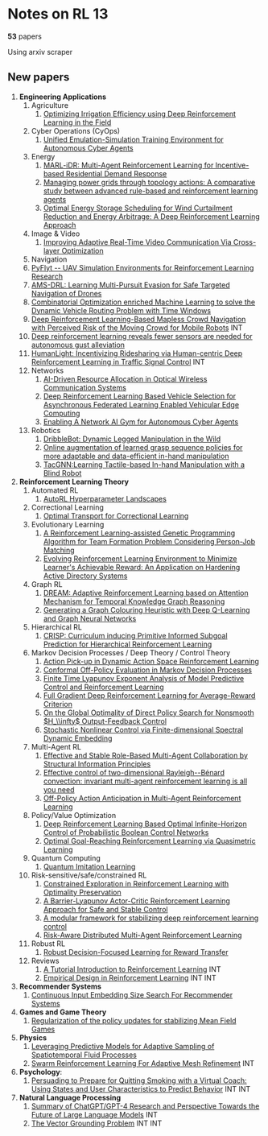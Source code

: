 # Notes on RL 13

__53__ papers

Using arxiv scraper

## New papers

1. __Engineering Applications__
   1. Agriculture
      1. [Optimizing Irrigation Efficiency using Deep Reinforcement Learning in the Field](https://arxiv.org/pdf/2304.01435)
   2. Cyber Operations (CyOps)
      1. [Unified Emulation-Simulation Training Environment for Autonomous Cyber Agents](https://arxiv.org/pdf/2304.01244)
   3. Energy
      1. [MARL-iDR: Multi-Agent Reinforcement Learning for Incentive-based Residential Demand Response](https://arxiv.org/pdf/2304.04086)
      2. [Managing power grids through topology actions: A comparative study between advanced rule-based and reinforcement learning agents](https://arxiv.org/pdf/2304.00765)
      3. [Optimal Energy Storage Scheduling for Wind Curtailment Reduction and Energy Arbitrage: A Deep Reinforcement Learning Approach](https://arxiv.org/pdf/2304.02239)
   4. Image & Video
      1. [Improving Adaptive Real-Time Video Communication Via Cross-layer Optimization](https://arxiv.org/pdf/2304.03505)
   5.  Navigation
      1. [PyFlyt -- UAV Simulation Environments for Reinforcement Learning Research](https://arxiv.org/pdf/2304.01305)
      2. [AMS-DRL: Learning Multi-Pursuit Evasion for Safe Targeted Navigation of Drones](https://arxiv.org/pdf/2304.03443)
      3. [Combinatorial Optimization enriched Machine Learning to solve the Dynamic Vehicle Routing Problem with Time Windows](https://arxiv.org/pdf/2304.00789)
      4. [Deep Reinforcement Learning-Based Mapless Crowd Navigation with Perceived Risk of the Moving Crowd for Mobile Robots](https://arxiv.org/pdf/2304.03593) INT
      5. [Deep reinforcement learning reveals fewer sensors are needed for autonomous gust alleviation](https://arxiv.org/pdf/2304.03133)
      6. [HumanLight: Incentivizing Ridesharing via Human-centric Deep Reinforcement Learning in Traffic Signal Control](https://arxiv.org/pdf/2304.03697) INT
   6.  Networks
       1.  [AI-Driven Resource Allocation in Optical Wireless Communication Systems](https://arxiv.org/pdf/2304.03880)
       2.  [Deep Reinforcement Learning Based Vehicle Selection for Asynchronous Federated Learning Enabled Vehicular Edge Computing](https://arxiv.org/pdf/2304.02832)
       3.  [Enabling A Network AI Gym for Autonomous Cyber Agents](https://arxiv.org/pdf/2304.01366)
   7.  Robotics
       1.  [DribbleBot: Dynamic Legged Manipulation in the Wild](https://arxiv.org/pdf/2304.01159)
       2.  [Online augmentation of learned grasp sequence policies for more adaptable and data-efficient in-hand manipulation](https://arxiv.org/pdf/2304.02052)
       3.  [TacGNN:Learning Tactile-based In-hand Manipulation with a Blind Robot](https://arxiv.org/pdf/2304.00736)
2. __Reinforcement Learning Theory__
    1. Automated RL
       1. [AutoRL Hyperparameter Landscapes](https://arxiv.org/pdf/2304.02396)
    2. Correctional Learning
       1. [Optimal Transport for Correctional Learning](https://arxiv.org/pdf/2304.01701)
    3.  Evolutionary Learning
        1.  [A Reinforcement Learning-assisted Genetic Programming Algorithm for Team Formation Problem Considering Person-Job Matching](https://arxiv.org/pdf/2304.04022)
        2.  [Evolving Reinforcement Learning Environment to Minimize Learner's Achievable Reward: An Application on Hardening Active Directory Systems](https://arxiv.org/pdf/2304.03998)
    4.  Graph RL
        1.  [DREAM: Adaptive Reinforcement Learning based on Attention Mechanism for Temporal Knowledge Graph Reasoning](https://arxiv.org/pdf/2304.03984)
        2.  [Generating a Graph Colouring Heuristic with Deep Q-Learning and Graph Neural Networks](https://arxiv.org/pdf/2304.04051)
    5.  Hierarchical RL
        1.  [CRISP: Curriculum inducing Primitive Informed Subgoal Prediction for Hierarchical Reinforcement Learning](https://arxiv.org/pdf/2304.03535)
    6.  Markov Decision Processes / Deep Theory / Control Theory
        1.  [Action Pick-up in Dynamic Action Space Reinforcement Learning](https://arxiv.org/pdf/2304.00873)
        2.  [Conformal Off-Policy Evaluation in Markov Decision Processes](https://arxiv.org/pdf/2304.02574)
        3.  [Finite Time Lyapunov Exponent Analysis of Model Predictive Control and Reinforcement Learning](https://arxiv.org/pdf/2304.03326)
        4.  [Full Gradient Deep Reinforcement Learning for Average-Reward Criterion](https://arxiv.org/pdf/2304.03729)
        5.  [On the Global Optimality of Direct Policy Search for Nonsmooth $H_\\infty$ Output-Feedback Control](https://arxiv.org/pdf/2304.00753)
        6.  [Stochastic Nonlinear Control via Finite-dimensional Spectral Dynamic Embedding](https://arxiv.org/pdf/2304.03907)
    7.  Multi-Agent RL
        1.  [Effective and Stable Role-Based Multi-Agent Collaboration by Structural Information Principles](https://arxiv.org/pdf/2304.00755)
        2.  [Effective control of two-dimensional Rayleigh--Bénard convection: invariant multi-agent reinforcement learning is all you need](https://arxiv.org/pdf/2304.02370)
        3.  [Off-Policy Action Anticipation in Multi-Agent Reinforcement Learning](https://arxiv.org/pdf/2304.01447)
    8.  Policy/Value Optimization
        1.  [Deep Reinforcement Learning Based Optimal Infinite-Horizon Control of Probabilistic Boolean Control Networks](https://arxiv.org/pdf/2304.03489)
        2.  [Optimal Goal-Reaching Reinforcement Learning via Quasimetric Learning](https://arxiv.org/pdf/2304.01203)
    9.  Quantum Computing
        1.  [Quantum Imitation Learning](https://arxiv.org/pdf/2304.02480)
    10. Risk-sensitive/safe/constrained RL
        1.  [Constrained Exploration in Reinforcement Learning with Optimality Preservation](https://arxiv.org/pdf/2304.03104)
        2.  [A Barrier-Lyapunov Actor-Critic Reinforcement Learning Approach for Safe and Stable Control](https://arxiv.org/pdf/2304.04066)
        3.  [A modular framework for stabilizing deep reinforcement learning control](https://arxiv.org/pdf/2304.03422)
        4.  [Risk-Aware Distributed Multi-Agent Reinforcement Learning](https://arxiv.org/pdf/2304.02005)
    11. Robust RL
        1.  [Robust Decision-Focused Learning for Reward Transfer](https://arxiv.org/pdf/2304.03365)
    12. Reviews
        1.  [A Tutorial Introduction to Reinforcement Learning](https://arxiv.org/pdf/2304.00803) INT
        2.  [Empirical Design in Reinforcement Learning](https://arxiv.org/pdf/2304.01315) INT INT
3. __Recommender Systems__
   1. [Continuous Input Embedding Size Search For Recommender Systems](https://arxiv.org/pdf/2304.03501)
4. __Games and Game Theory__
   1. [Regularization of the policy updates for stabilizing Mean Field Games](https://arxiv.org/pdf/2304.01547)
5.  __Physics__
    1. [Leveraging Predictive Models for Adaptive Sampling of Spatiotemporal Fluid Processes](https://arxiv.org/pdf/2304.00732)
    2. [Swarm Reinforcement Learning For Adaptive Mesh Refinement](https://arxiv.org/pdf/2304.00818) INT
6.  __Psychology__:
    1.  [Persuading to Prepare for Quitting Smoking with a Virtual Coach: Using States and User Characteristics to Predict Behavior](https://arxiv.org/pdf/2304.02264) INT INT
7.  __Natural Language Processing__
    1.  [Summary of ChatGPT/GPT-4 Research and Perspective Towards the Future of Large Language Models](https://arxiv.org/pdf/2304.01852) INT
    2.  [The Vector Grounding Problem](https://arxiv.org/pdf/2304.01481) INT INT